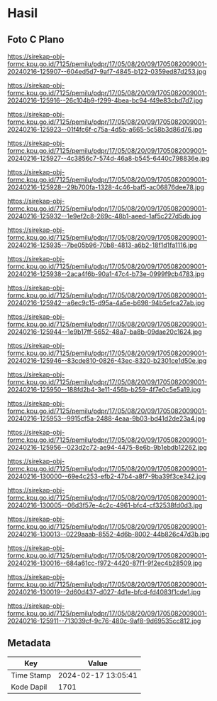# Hasil

## Foto C Plano

https://sirekap-obj-formc.kpu.go.id/7125/pemilu/pdpr/17/05/08/20/09/1705082009001-20240216-125907--604ed5d7-9af7-4845-b122-0359ed87d253.jpg

https://sirekap-obj-formc.kpu.go.id/7125/pemilu/pdpr/17/05/08/20/09/1705082009001-20240216-125916--26c104b9-f299-4bea-bc94-f49e83cbd7d7.jpg

https://sirekap-obj-formc.kpu.go.id/7125/pemilu/pdpr/17/05/08/20/09/1705082009001-20240216-125923--01f4fc6f-c75a-4d5b-a665-5c58b3d86d76.jpg

https://sirekap-obj-formc.kpu.go.id/7125/pemilu/pdpr/17/05/08/20/09/1705082009001-20240216-125927--4c3856c7-574d-46a8-b545-6440c798836e.jpg

https://sirekap-obj-formc.kpu.go.id/7125/pemilu/pdpr/17/05/08/20/09/1705082009001-20240216-125928--29b700fa-1328-4c46-baf5-ac06876dee78.jpg

https://sirekap-obj-formc.kpu.go.id/7125/pemilu/pdpr/17/05/08/20/09/1705082009001-20240216-125932--1e9ef2c8-269c-48b1-aeed-1af5c227d5db.jpg

https://sirekap-obj-formc.kpu.go.id/7125/pemilu/pdpr/17/05/08/20/09/1705082009001-20240216-125935--7be05b96-70b8-4813-a6b2-18f1d1fa1116.jpg

https://sirekap-obj-formc.kpu.go.id/7125/pemilu/pdpr/17/05/08/20/09/1705082009001-20240216-125938--2aca4f6b-90a1-47c4-b73e-0999f9cb4783.jpg

https://sirekap-obj-formc.kpu.go.id/7125/pemilu/pdpr/17/05/08/20/09/1705082009001-20240216-125942--a6ec9c15-d95a-4a5e-b698-94b5efca27ab.jpg

https://sirekap-obj-formc.kpu.go.id/7125/pemilu/pdpr/17/05/08/20/09/1705082009001-20240216-125944--1e9b17ff-5652-48a7-ba8b-09dae20c1624.jpg

https://sirekap-obj-formc.kpu.go.id/7125/pemilu/pdpr/17/05/08/20/09/1705082009001-20240216-125946--83cde810-0826-43ec-8320-b2301ce1d50e.jpg

https://sirekap-obj-formc.kpu.go.id/7125/pemilu/pdpr/17/05/08/20/09/1705082009001-20240216-125950--188fd2b4-3e11-456b-b259-4f7e0c5e5a19.jpg

https://sirekap-obj-formc.kpu.go.id/7125/pemilu/pdpr/17/05/08/20/09/1705082009001-20240216-125953--9915cf5a-2488-4eaa-9b03-bd41d2de23a4.jpg

https://sirekap-obj-formc.kpu.go.id/7125/pemilu/pdpr/17/05/08/20/09/1705082009001-20240216-125956--023d2c72-ae94-4475-8e6b-9b1ebdb12262.jpg

https://sirekap-obj-formc.kpu.go.id/7125/pemilu/pdpr/17/05/08/20/09/1705082009001-20240216-130000--69e4c253-efb2-47b4-a8f7-9ba39f3ce342.jpg

https://sirekap-obj-formc.kpu.go.id/7125/pemilu/pdpr/17/05/08/20/09/1705082009001-20240216-130005--06d3f57e-4c2c-4961-bfc4-cf32538fd0d3.jpg

https://sirekap-obj-formc.kpu.go.id/7125/pemilu/pdpr/17/05/08/20/09/1705082009001-20240216-130013--0229aaab-8552-4d6b-8002-44b826c47d3b.jpg

https://sirekap-obj-formc.kpu.go.id/7125/pemilu/pdpr/17/05/08/20/09/1705082009001-20240216-130016--684a61cc-f972-4420-87f1-9f2ec4b28509.jpg

https://sirekap-obj-formc.kpu.go.id/7125/pemilu/pdpr/17/05/08/20/09/1705082009001-20240216-130019--2d60d437-d027-4d1e-bfcd-fd4083f1cde1.jpg

https://sirekap-obj-formc.kpu.go.id/7125/pemilu/pdpr/17/05/08/20/09/1705082009001-20240216-125911--713039cf-9c76-480c-9af8-9d69535cc812.jpg


## Metadata

| Key        | Value               |
| ---------- | ------------------- |
| Time Stamp | 2024-02-17 13:05:41 |
| Kode Dapil | 1701                |



